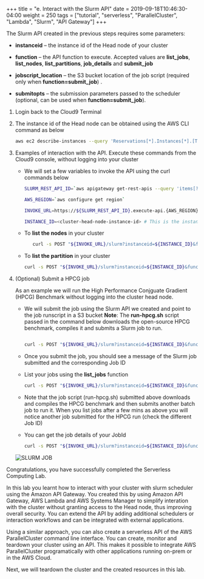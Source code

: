 +++
title = "e. Interact with the Slurm API"
date = 2019-09-18T10:46:30-04:00
weight = 250 
tags = ["tutorial", "serverless", "ParallelCluster", "Lambda", "Slurm", "API Gateway"]
+++

The Slurm API created in the previous steps requires some parameters:

 - **instanceid** – the instance id of the Head node of your cluster

 - **function** – the API function to execute. Accepted values are **list_jobs**, **list_nodes**, **list_partitions**, **job_details** and **submit_job**

 - **jobscript_location** – the S3 bucket location of the job script (required only when **function=submit_job**) .

 - **submitopts** – the submission parameters passed to the scheduler (optional, can be used when **function=submit_job**).

1. Login back to the Cloud9 Terminal

2. The instance id of the Head node can be obtained using the AWS CLI command as below

   ```bash
   aws ec2 describe-instances --query 'Reservations[*].Instances[*].[Tags[?Key==`Name`]| [0].Value,InstanceId,InstanceType, PrivateIpAddress, PublicIpAddress]' --filters Name=instance-state-name,Values=running --output table
   ```
3. Examples of interaction with the API. Execute these commands from the Cloud9 console, without logging into your cluster

   - We will set a few variables to invoke the API using the curl commands below

     ```bash
     SLURM_REST_API_ID=`aws apigateway get-rest-apis --query 'items[?name==slurmAPI].id' --output text`

     AWS_REGION=`aws configure get region`

     INVOKE_URL=https://${SLURM_REST_API_ID}.execute-api.{AWS_REGION}.amazonaws.com/slurm

     INSTANCE_ID=<cluster-head-node-instance-id> # This is the instance ID from the head node obtained from step 2 above
     ```

   - To **list the nodes** in your cluster
    
     ```bash
        curl -s POST "${INVOKE_URL}/slurm?instanceid=${INSTANCE_ID}&function=list_nodes" # Note the function name "list_nodes"
     ```

   - To **list the partition** in your cluster

     ```bash
     curl -s POST "${INVOKE_URL}/slurm?instanceid=${INSTANCE_ID}&function=list_partitions" # Note the function name "list_partitions"
     ```

4. (Optional) Submit a HPCG job

   As an example we will run the High Performance Conjguate Gradient (HPCG) Benchmark without logging into the cluster head node. 

   - We will submit the job using the Slurm API we created  and point to the job runscript in a S3 bucket
     **Note**: The **run-hpcg.sh** script passed in the command below downloads the open-source HPCG benchmark, compiles it and submits a Slurm job to run. 

   
     ```bash

     curl -s POST "${INVOKE_URL}/slurm?instanceid=${INSTANCE_ID}&function=submit_job&jobscript_location=aws-hpc-workshops/run-hpcg.sh" -H 'submitopts: --job-name=HPCG --partition=ondemand'
     ```

   - Once you submit the job, you should see a message of the Slurm job submitted and the corresponding Job ID
   
   - List your jobs using the **list_jobs** function 

     ```bash
     curl -s POST "${INVOKE_URL}/slurm?instanceid=${INSTANCE_ID}&function=list_jobs"
     ```
     
   - Note that the job script (run-hpcg.sh) submitted above downloads and compiles the HPCG benchmark and then submits another batch job to run it. When you list jobs after a few mins as above you will notice another job submitted for the HPCG run (check the different Job ID) 

   -  You can get the job details of your JobId

      ```bash
      curl -s POST "${INVOKE_URL}/slurm?instanceid=${INSTANCE_ID}&function=job_details&jobid=<JOB-ID>" # Specify the JobId in the <JOB-ID> field
      ```
     ![SLURM JOB](/images/serverless/slurm-job-1.png)


Congratulations, you have successfully completed the Serverless Computing Lab. 

In this lab you learnt how to interact with your cluster with slurm scheduler using the Amazon API Gateway. You created this by using Amazon API Gateway, AWS Lambda and AWS Systems Manager to simplify interation with the cluster without granting access to the Head node, thus improving overall security. You can extend the API by adding additional schedulers or interaction workflows and can be integrated with external applications. 

Using a similar approach, you can also create a serverless API of the AWS ParallelCluster command line interface. You can create, monitor and teardown your cluster using an API. This makes it possible to integrate AWS ParallelCluster programatically with other applications running on-prem or in the AWS Cloud.

Next, we will teardown the cluster and the created resources in this lab.  



